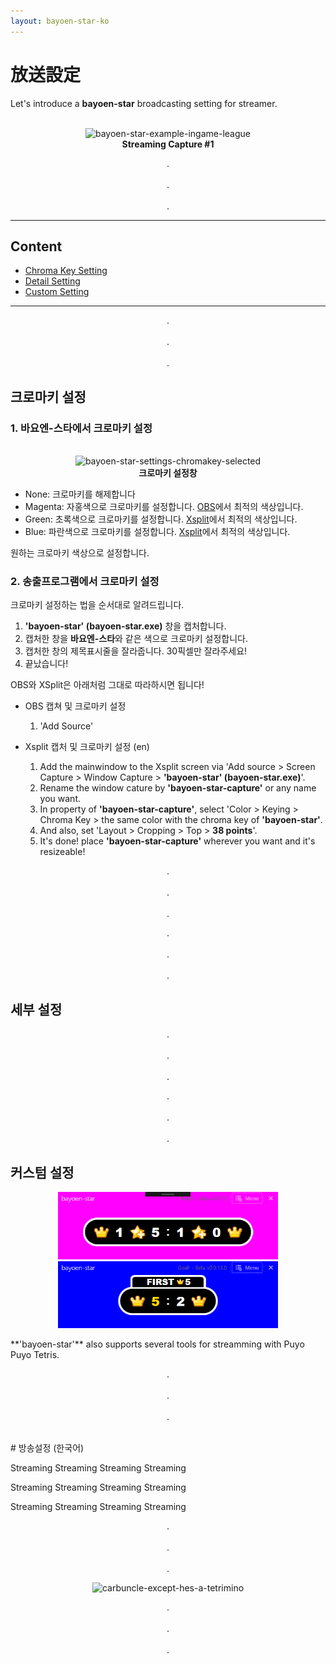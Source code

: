 ```yaml
---
layout: bayoen-star-ko
---
```


# 放送設定

Let's introduce a **bayoen-star** broadcasting setting for streamer.

<p align="center">
    <br/><img src="{{ site.lang_url }}/res/bayoen-star-example-ingame-league-a.png" class="shadow-box" alt="bayoen-star-example-ingame-league"/>
    <br/><span><strong>Streaming Capture #1</strong></span>
</p>

<p align="center">
.<br/><br/>
.<br/><br/>
.
</p>

----

## Content
- [Chroma Key Setting](#ChromaKey)
- [Detail Setting](#Detail)
- [Custom Setting](#Custom)

----

<a name="ChromaKey"> </a>
<p align="center">
.<br/><br/>
.<br/><br/>
.
</p>

## 크로마키 설정

### 1. **바요엔-스타**에서 크로마키 설정

<p align="center">
    <br/><img src="{{ site.lang_url }}/res/bayoen-star-settings-chromakey-selected.png" class="box" alt="bayoen-star-settings-chromakey-selected"/>
    <br/><span><strong>크로마키 설정창</strong></span>
</p>

- None: 크로마키를 해제합니다
- Magenta: 자홍색으로 크로마키를 설정합니다. [OBS](https://obsproject.com/ko)에서 최적의 색상입니다.
- Green: 초록색으로 크로마키를 설정합니다. [Xsplit](https://www.xsplit.com/ko)에서 최적의 색상입니다.
- Blue: 파란색으로 크로마키를 설정합니다. [Xsplit](https://www.xsplit.com/ko)에서 최적의 색상입니다.

원하는 크로마키 색상으로 설정합니다.

### 2. 송출프로그램에서 크로마키 설정

크로마키 설정하는 법을 순서대로 알려드립니다.

1. **'bayoen-star' (bayoen-star.exe)** 창을 캡처합니다.
2. 캡처한 창을 **바요엔-스타**와 같은 색으로 크로마키 설정합니다.
3. 캡처한 창의 제목표시줄을 잘라줍니다. 30픽셀만 잘라주세요!
4. 끝났습니다!

OBS와 XSplit은 아래처럼 그대로 따라하시면 됩니다!

- OBS 캡쳐 및 크로마키 설정
    1. 'Add Source'

- Xsplit 캡처 및 크로마키 설정 (en)
    1.  Add the mainwindow to the Xsplit screen via 'Add source > Screen Capture > Window Capture > **'bayoen-star' (bayoen-star.exe)**'.
    2. Rename the window cature by **'bayoen-star-capture'** or any name you want.
    3. In property of **'bayoen-star-capture'**, select 'Color > Keying > Chroma Key > the same color with the chroma key of **'bayoen-star'**.
    4. And also, set 'Layout > Cropping > Top > **38 points**'.
    5. It's done! place **'bayoen-star-capture'** wherever you want and it's resizeable!

<p align="center">
.<br/><br/>
.<br/><br/>
.
</p>

<a name="Detail"> </a>
<p align="center">
.<br/><br/>
.<br/><br/>
.
</p>

## 세부 설정

<p align="center">
.<br/><br/>
.<br/><br/>
.
</p>

<a name="Custom"> </a>
<p align="center">
.<br/><br/>
.<br/><br/>
.
</p>

## 커스텀 설정

<p align="center">
    <!-- <img src="/bayoen-star/bayoen-star-example-goal-total-none.png" width="70%" alt="bayoen-star-example"/><br/> -->
    <img src="/bayoen-star/bayoen-star-example-chroma.png" width="70%" alt="bayoen-star-example-chroma"/><br/>
    <img src="/bayoen-star/bayoen-star-example-goal-first-blue.png" width="70%" alt="bayoen-star-example-goal-first-blue"/><br/>
    <!-- <img src="/bayoen-star/bayoen-star-example-ingame.png" width="70%" alt="bayoen-star-example-ingame"/> -->
</p>
**'bayoen-star'** also supports several tools for streamming with Puyo Puyo Tetris.


<p align="center">
.<br/><br/>
.<br/><br/>
.
</p>

<br/>
<a name="Korean"> </a>
# 방송설정 (한국어)

Streaming Streaming Streaming Streaming

Streaming Streaming Streaming Streaming

Streaming Streaming Streaming Streaming

<p align="center">
.<br/><br/>
.<br/><br/>
.
</p>

<p align="center">
   <img src="{{ site.lang_url }}/res/tumblr_inline_pippx0Drpp1rg6qfd_1280.png" class="box" width="30%" alt="carbuncle-except-hes-a-tetrimino"/>
</p>

<p align="center">
.<br/><br/>
.<br/><br/>
.
</p>